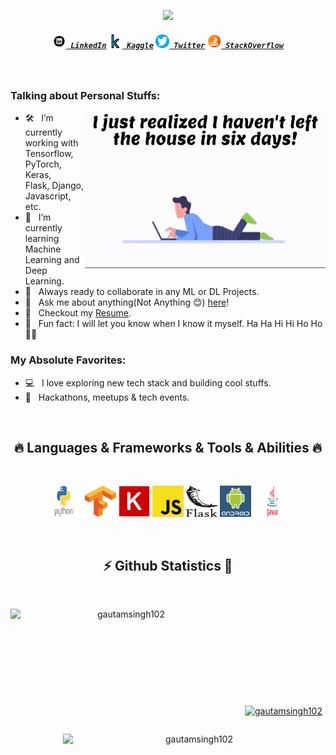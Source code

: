 <!-- [![MasterHead](images/banner.png)]() -->

<p align="center">
  <!-- Typing SVG by DenverCoder1 - https://github.com/DenverCoder1/readme-typing-svg -->
  <a href="https://github.com/DenverCoder1/readme-typing-svg">
    <img src="https://readme-typing-svg.demolab.com/?lines=Hi+👋,+Nice+To+See+You!;If+you+know+me+then+follow+me+😂;And+If+You+don't+know+me+🤔+🤔;Then,+Let's+Collaborate+👨‍💻+👨‍💻;Coder's+Assemble+🧑‍🤝‍🧑+🧑‍🤝‍🧑+🧑‍🤝‍🧑+🧑‍🤝‍🧑+🧑‍🤝‍🧑&font=Fira%20Code&center=true&width=640&height=45&color=f75c7e&vCenter=true&pause=1000&size=22" /></a>
</p>

<h5 align="center">
  <code><a href="" title="LinkedIn Profile"><img width="22" src="images/linkedin.png"> LinkedIn</a></code>
  <code><a href="" title="Kaggle Profile"><img width="22" src="images/kaggle.webp"> Kaggle</a></code>
  <code><a href="" title="Twitter Profile"><img width="22" src="images/twitter.png"> Twitter</a></code>
  <code><a href="" title="StackOverflow Profile"><img width="22" src="images/stackoverflow.png"> StackOverflow</a></code>
</h5>
<br>

### Talking about Personal Stuffs:

<img align="right" height="250" width="385" alt="" src="images/side.gif" />

- 🛠 &nbsp; I’m currently working with Tensorflow, PyTorch, Keras, <br /> Flask, Django, Javascript, etc.
- 🚀 &nbsp; I’m currently learning Machine Learning and Deep Learning.
- 🤝 &nbsp; Always ready to collaborate in any ML or DL Projects.
- 💬 &nbsp; Ask me about anything(Not Anything 😊) [here](https://github.com/GAUTAMSINGH102/GAUTAMSINGH102/issues/)!
- 📝 &nbsp; Checkout my [Resume]().
- 🤣 &nbsp; Fun fact: I will let you know when I know it myself. Ha Ha Hi Hi Ho Ho 🤣🤣



### My Absolute Favorites:

- 💻 &nbsp; I love exploring new tech stack and building cool stuffs.
- 🍕 &nbsp; Hackathons, meetups & tech events.

<br>
<h2 align="center">🔥 Languages & Frameworks & Tools & Abilities 🔥</h2>
<br>
<p align="center">
  <code><img title="Python" width="60" height="50" src="images/python.png"></code>
  <code><img title="tensorflow" width="50"  height="50" src="images/tensorflow.png"></code>
  <code><img title="keras" width="50"  height="50" src="images/keras.png"></code>
  <code><img title="javascript" width="50"  height="50" src="images/javascript.png"></code>
  <code><img title="flask" width="50"  height="50" src="images/flask.png"></code>
  <code><img title="android" width="50"  height="50" src="images/android.png"></code>
  <code><img title="java" width="60"  height="50" src="images/java.png"></code>
</p>
<br>



<h2 align="center">⚡ Github Statistics 👀</h2>
<br>
<p align=center>
  <div align=center>
    <a href="" title="">
      <img align="left" height=200 width=370 src="https://github-readme-stats.vercel.app/api/top-langs/?username=gautamsingh102&title_color=61dafb&text_color=ffffff&icon_color=61dafb&bg_color=20232a&langs_count=8&layout=compact&border_color=61dafb&hide_border=true" alt="gautamsingh102" />
    </a>
    <a href="" title="">
      <img align="right" height=200 width=420 src="https://github-readme-stats.vercel.app/api?username=gautamsingh102&show_icons=true&locale=en&theme=react" alt="gautamsingh102" />
    </a>
  </div>
  <br><br><br><br><br><br><br><br><br>
  <div align=center>
    <a href="">
      <img align=center width=420 align="center" src="https://github-readme-streak-stats.herokuapp.com/?user=gautamsingh102&theme=radical" alt="gautamsingh102" />
    </a>
  </div>
  <br>
</p>
